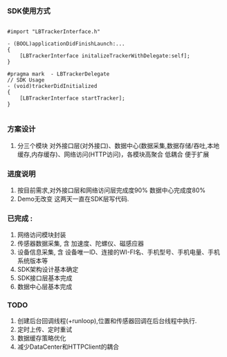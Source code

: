 


### SDK使用方式

```

#import "LBTrackerInterface.h"

- (BOOL)applicationDidFinishLaunch:... 
{
    [LBTrackerInterface initalizeTrackerWithDelegate:self];
}

#pragma mark  - LBTrackerDelegate
// SDK Usage
- (void)trackerDidInitialized
{
    [LBTrackerInterface startTracker];
}


```


### 方案设计

1. 分三个模块 对外接口层(对外接口)、数据中心(数据采集,数据存储/吞吐,本地缓存,内存缓存)、网络访问(HTTP访问)，各模块高聚合 低耦合 便于扩展


### 进度说明

1. 按目前需求,对外接口层和网络访问层完成度90% 数据中心完成度80%
2. Demo无改变  这两天一直在SDK层写代码. 

### 已完成 : 

1. 网络访问模块封装
2. 传感器数据采集, 含 加速度、陀螺仪、磁感应器
3. 设备信息采集, 含 设备唯一ID、连接的WI-FI名、手机型号、手机电量、手机系统版本等
4. SDK架构设计基本确定 
4. SDK接口层基本完成
5. 数据中心层基本完成



### TODO
1. 创建后台回调线程(+runloop),位置和传感器回调在后台线程中执行. 
2. 定时上传、定时重试
3. 数据缓存策略优化
4. 减少DataCenter和HTTPClient的耦合
 





